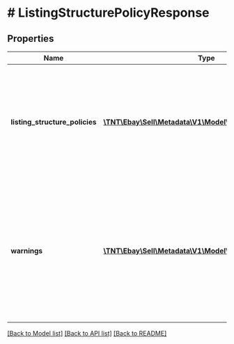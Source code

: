 # # ListingStructurePolicyResponse

## Properties

Name | Type | Description | Notes
------------ | ------------- | ------------- | -------------
**listing_structure_policies** | [**\TNT\Ebay\Sell\Metadata\V1\Model\ListingStructurePolicy[]**](ListingStructurePolicy.md) | Returns a list of category IDs plus a flag indicating whether or not each listed category supports item variations. | [optional]
**warnings** | [**\TNT\Ebay\Sell\Metadata\V1\Model\Error[]**](Error.md) | A list of the warnings that were generated as a result of the request. This field is not returned if no warnings were generated by the request. | [optional]

[[Back to Model list]](../../README.md#models) [[Back to API list]](../../README.md#endpoints) [[Back to README]](../../README.md)
